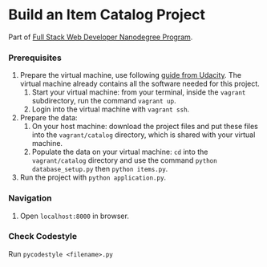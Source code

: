 # Build an Item Catalog Project
Part of [Full Stack Web Developer Nanodegree Program](https://www.udacity.com/course/full-stack-web-developer-nanodegree--nd004).

### Prerequisites
1. Prepare the virtual machine, use following [guide from Udacity](https://github.com/udacity/fullstack-nanodegree-vm). The virtual machine already contains all the software needed for this project.
    1. Start your virtual machine: from your terminal, inside the `vagrant` subdirectory, run the command `vagrant up`.
    1. Login into the virtual machine with `vagrant ssh`. 
2. Prepare the data:
    1. On your host machine: download the project files and put these files into the `vagrant/catalog` directory, which is shared with your virtual machine.
    2. Populate the data on your virtual machine: `cd` into the `vagrant/catalog` directory and use the command `python database_setup.py` then `python items.py`.
3. Run the project with `python application.py`. 

### Navigation
1. Open `localhost:8000` in browser.

### Check Codestyle
Run `pycodestyle <filename>.py`